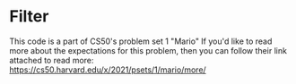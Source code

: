 # Filter
This code is a part of CS50's problem set 1 "Mario"  If you'd like to read more about the expectations for this problem, then you can follow their link attached to read more: https://cs50.harvard.edu/x/2021/psets/1/mario/more/
